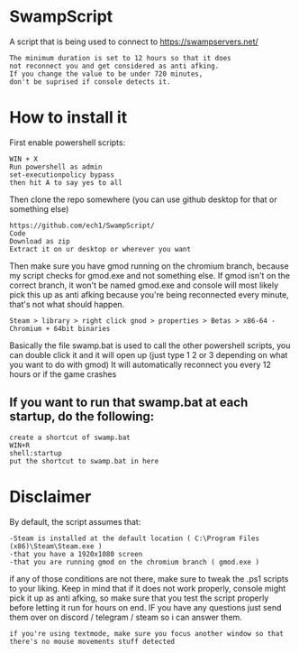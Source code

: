# SwampScript
A script that is being used to connect to https://swampservers.net/
```
The minimum duration is set to 12 hours so that it does 
not reconnect you and get considered as anti afking.
If you change the value to be under 720 minutes, 
don't be suprised if console detects it.
```

# How to install it
First enable powershell scripts:
```
WIN + X
Run powershell as admin
set-executionpolicy bypass
then hit A to say yes to all
```
Then clone the repo somewhere (you can use github desktop for that or something else)
```
https://github.com/ech1/SwampScript/
Code
Download as zip
Extract it on ur desktop or wherever you want
```
Then make sure you have gmod running on the chromium branch, because my script checks for gmod.exe and not something else.
If gmod isn't on the correct branch, it won't be named gmod.exe and console will most likely pick this up as anti afking because you're being reconnected every minute, that's not what should happen.
```So make sure gmod is actually called gmod.exe when you run it (Chromium Branch)
Steam > library > right click gnod > properties > Betas > x86-64 - Chromium + 64bit binaries
```

Basically the file swamp.bat is used to call the other powershell scripts,
you can double click it and it will open up (just type 1 2 or 3 depending on what you want to do with gmod)
It will automatically reconnect you every 12 hours or if the game crashes

## If you want to run that swamp.bat at each startup, do the following:
```
create a shortcut of swamp.bat
WIN+R
shell:startup
put the shortcut to swamp.bat in here
```
# Disclaimer
By default, the script assumes that:
```
-Steam is installed at the default location ( C:\Program Files (x86)\Steam\Steam.exe )
-that you have a 1920x1080 screen
-that you are running gmod on the chromium branch ( gmod.exe )
```
if any of those conditions are not there, make sure to tweak the .ps1 scripts to your liking. Keep in mind that if it does not work properly, console might pick it up as anti afking, so make sure that you test the script properly before letting it run for hours on end. IF you have any questions just send them over on discord / telegram / steam so i can answer them.

```
if you're using textmode, make sure you focus another window so that there's no mouse movements stuff detected
```

